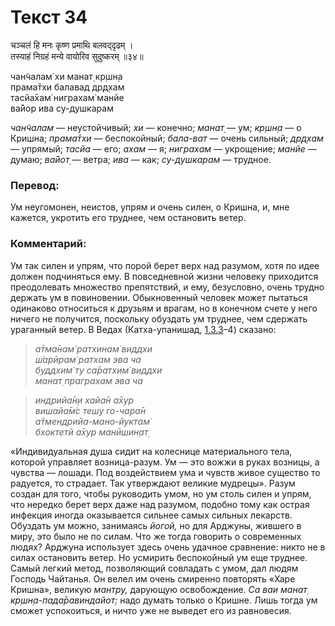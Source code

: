 # Текст 34

चञ्चलं हि मनः कृष्ण प्रमाथि बलवद्‌दृढम् ।  
तस्याहं निग्रहं मन्ये वायोरिव सुदुष्करम् ॥३४॥

чан̃чалам̇ хи манат̣ кр̣шн̣а  
прама̄тхи балавад др̣д̣хам  
тасйа̄хам̇ ниграхам̇ манйе  
ва̄йор ива су-душкарам

_чан̃чалам_ — неустойчивый; _хи_ — конечно; _манат̣_ — ум; _кр̣шн̣а_ — о Кришна; _прама̄тхи_ — беспокойный; _бала-ват_ — очень сильный; _др̣д̣хам_ — упрямый; _тасйа_ — его; _ахам_ — я; _ниграхам_ — укрощение; _манйе_ — думаю; _ва̄йот̣_ — ветра; _ива_ — как; _су-душкарам_ — трудное.

### Перевод:

Ум неугомонен, неистов, упрям и очень силен, о Кришна, и, мне кажется, укротить его труднее, чем остановить ветер.

### Комментарий:

Ум так силен и упрям, что порой берет верх над разумом, хотя по идее должен подчиняться ему. В повседневной жизни человеку приходится преодолевать множество препятствий, и ему, безусловно, очень трудно держать ум в повиновении. Обыкновенный человек может пытаться одинаково относиться к друзьям и врагам, но в конечном счете у него ничего не получится, поскольку обуздать ум труднее, чем сдержать ураганный ветер. В Ведах (Катха-упанишад, [1.3.3](#)–4) сказано:

> _а̄тма̄нам̇ ратхинам̇ виддхи  
> ш́арӣрам̇ ратхам эва ча  
> буддхим̇ ту са̄ратхим̇ виддхи  
> манат̣ праграхам эва ча_

> _индрийа̄н̣и хайа̄н а̄хур  
> вишайа̄м̇с тешу го-чара̄н  
> а̄тмендрийа-мано-йуктам̇  
> бхоктетй а̄хур манӣшин̣ат̣_

«Индивидуальная душа сидит на колеснице материального тела, которой управляет возница-разум. Ум — это вожжи в руках возницы, а чувства — лошади. Под воздействием ума и чувств живое существо то радуется, то страдает. Так утверждают великие мудрецы». Разум создан для того, чтобы руководить умом, но ум столь силен и упрям, что нередко берет верх даже над разумом, подобно тому как острая инфекция иногда оказывается сильнее самых сильных лекарств. Обуздать ум можно, занимаясь _йогой,_ но для Арджуны, жившего в миру, это было не по силам. Что же тогда говорить о современных людях? Арджуна использует здесь очень удачное сравнение: никто не в силах остановить ветер. Но усмирить беспокойный ум еще труднее. Самый легкий метод, позволяющий совладать с умом, дал людям Господь Чайтанья. Он велел им очень смиренно повторять «Харе Кришна», великую _мантру,_ дарующую освобождение. _Са ваи манат̣ кр̣шн̣а-пада̄равиндайот̣:_ надо думать только о Кришне. Лишь тогда ум сможет успокоиться, и ничто уже не выведет его из равновесия.
